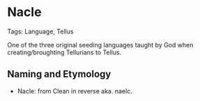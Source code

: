 # Nacle

Tags: Language, Tellus

One of the three original seeding languages taught by God when creating/broughting Tellurians to Tellus.

## Naming and Etymology

* Nacle: from Clean in reverse aka. naelc.
